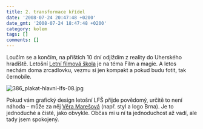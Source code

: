```yaml
---
title: 2. transformace křídel
date: '2008-07-24 20:47:48 +0200'
date_gmt: '2008-07-24 18:47:48 +0200'
category: kolem
tags: []
comments: []
---
```

<p>Loučím se a končím, na příštích 10 dní odjíždím z reality do Uherského hradiště. Letošní <a href="https://lfs.cz">Letní filmová škola</a> je na téma Film a magie. A letos nechám doma zrcadlovku, vezmu si jen kompakt a pokud budu fotit, tak černobíle. </p>
<p><img src='/assets/migrated/wp-uploads/2008/07/386_plakat-hlavni-lfs-08.jpg' alt='386_plakat-hlavni-lfs-08.jpg' /></p>
<p>Pokud vám grafický design letošní LFŠ přijde povědomý, určitě to není náhoda &ndash; může za něj <a href="https://www.vgrafik.cz/">Věra Marešová</a> (např. styl a logo Brna). Je to jednoduché a čisté, jako obvykle. Občas mi u ní ta jednoduchost až vadí, ale tady jsem spokojený.</p>
